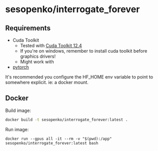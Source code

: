 # sesopenko/interrogate_forever

## Requirements

* Cuda Toolkit
  * Tested with [Cuda Toolkit 12.4](https://developer.nvidia.com/cuda-12-4-0-download-archive) 
  * If you're on windows, remember to install cuda toolkit before graphics drivers!
  * Might work with 
* [pytorch](https://pytorch.org/get-started/locally/)

It's recommended you configure the HF_HOME env variable to point to somewhere explicit. ie: a docker mount.

## Docker

Build image:

```bash
docker build -t sesopenko/interrogate_forever:latest .
```
Run image:
```
docker run --gpus all -it --rm -v "$(pwd):/app" sesopenko/interrogate_forever:latest bash
```